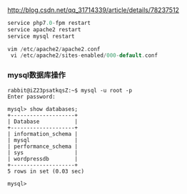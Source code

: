 ### 
http://blog.csdn.net/qq_31714339/article/details/78237512
```c
service php7.0-fpm restart 
service apache2 restart
service mysql restart

vim /etc/apache2/apache2.conf
 vi /etc/apache2/sites-enabled/000-default.conf
```
### mysql数据库操作
```
rabbit@iZ23psatkqsZ:~$ mysql -u root -p 
Enter password: 
```

```
mysql> show databases;
+--------------------+
| Database           |
+--------------------+
| information_schema |
| mysql              |
| performance_schema |
| sys                |
| wordpressdb        |
+--------------------+
5 rows in set (0.03 sec)

mysql> 
```
